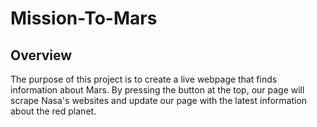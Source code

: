 # Mission-To-Mars

## Overview

The purpose of this project is to create a live webpage that finds information about Mars. By pressing the button at the top, our page will scrape Nasa's websites and update our page with the latest information about the red planet. 
